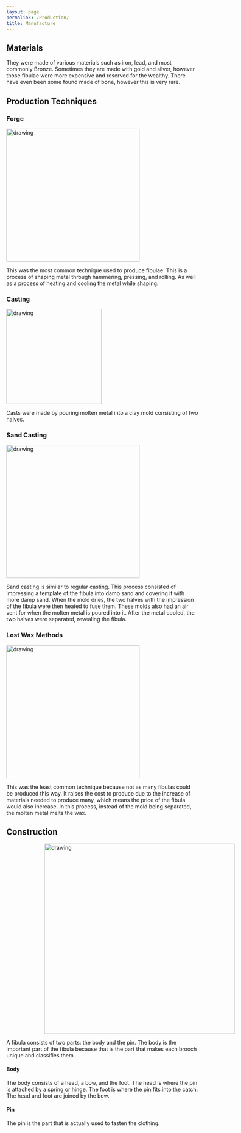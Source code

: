 ```yaml
---
layout: page
permalink: /Production/
title: Manufacture
---
```


## Materials
They were made of various materials such as iron, lead, and most commonly Bronze.
Sometimes they are made with gold and silver, however those fibulae were more expensive
and reserved for the wealthy. There have even been some found made of bone, however this
is very rare.

## Production Techniques
### Forge
<p><img src="https://onthepulsenews.com/wp-content/uploads/2021/12/CastMasterElite-105465-metals-beginner-blacksmith-image1.jpg" alt="drawing" width="350"/></p>
This was the most common technique used to produce fibulae. This is a process of shaping
metal through hammering, pressing, and rolling. As well as a process of heating and cooling the metal while shaping.

### Casting
<p><img src="https://www.numisantica.com/data/articles/images/zoom/m_12380.jpg?version=Z24we9Yi" alt="drawing" width="250"/></p>
Casts were made by pouring molten metal into a clay mold consisting of two halves.

### Sand Casting
<p><img src="https://5.imimg.com/data5/OE/VV/GLADMIN-36775973/sand-casting-500x500.png" alt="drawing" width="350"/></p>
Sand casting is similar to regular casting. This process consisted of impressing a template
of the fibula into damp sand and covering it with more damp sand. When the mold dries, the
two halves with the impression of the fibula were then heated to fuse them. These molds
also had an air vent for when the molten metal is poured into it. After the metal cooled,
the two halves were separated, revealing the fibula.

### Lost Wax Methods
<p><img src="https://images.squarespace-cdn.com/content/v1/531a2fcbe4b009ca7e475894/1524169574913-SVGNHIY02WBAX6WVE11M/Bronze-Craftmanship_US_Pouring-molten-bronze_Hardware-Renaissance.jpg?format=1500w" alt="drawing" width="350"/></p>
This was the least common technique because not as many fibulas could be produced this way.
It raises the cost to produce due to the increase of materials needed to produce many, which means the price of the fibula would also increase. In this process, instead of the mold
being separated, the molten metal melts the wax.

## Construction
<img src="https://www.forumancientcoins.com/NumisWiki/images/Busuladzic_Fibula_Parts.JPG" alt="drawing" width="500" style= "margin-left: 100px"/>

A fibula consists of two parts: the body and the pin. The body is the important part
of the fibula because that is the part that makes each brooch unique and classifies them.
#### Body
The body consists of a head, a bow, and the foot. The head is where the pin is attached
by a spring or hinge. The foot is where the pin fits into the catch. The head and foot are joined by the bow.
#### Pin
The pin is the part that is actually used to fasten the clothing.
